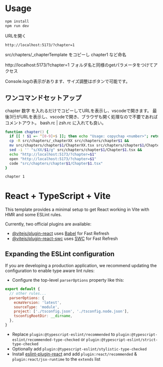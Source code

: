 # Usage

```sh 
npm install
npm run dev
```

URLを開く  

```
http://localhost:5173/?chapter=1
```

src/chapters/_chapterTemplate をコピーし chapter1 など命名

http://localhost:5173/?chapter=1 フォルダ名と同様のgetパラメータをつけてアクセス

Console.logの表示があります、サイズ調整はボタンで可能です。

## ワンコマンドセットアップ
chapter 数字 を入れるだけでコピーしてURLを表示し、vscodeで開きます。
最後3行がURLを表示し、vscodeで開き、ブラウザも開く処理なので不要であればコメントアウト。
bash.rc | zsh.rc に入れても良い。

```zsh
function chapter() {
  if [[ ! $1 =~ ^[0-9]+$ ]]; then echo "Usage: copychap <number>"; return 1; fi
  cp -R src/chapters/_chapterXX src/chapters/chapter$1 &&
  mv src/chapters/chapter$1/ChapterXX.tsx src/chapters/chapter$1/Chapter$1.tsx &&
  sed -i '' "s/XX/$1/g" src/chapters/chapter$1/Chapter$1.tsx &&
  echo "http://localhost:5173/?chapter=$1"
  open "http://localhost:5173/?chapter=$1"
  code "src/chapters/chapter$1/Chapter$1.tsx"
}

chapter 1
```


# React + TypeScript + Vite

This template provides a minimal setup to get React working in Vite with HMR and some ESLint rules.

Currently, two official plugins are available:

- [@vitejs/plugin-react](https://github.com/vitejs/vite-plugin-react/blob/main/packages/plugin-react/README.md) uses [Babel](https://babeljs.io/) for Fast Refresh
- [@vitejs/plugin-react-swc](https://github.com/vitejs/vite-plugin-react-swc) uses [SWC](https://swc.rs/) for Fast Refresh

## Expanding the ESLint configuration

If you are developing a production application, we recommend updating the configuration to enable type aware lint rules:

- Configure the top-level `parserOptions` property like this:

```js
export default {
  // other rules...
  parserOptions: {
    ecmaVersion: 'latest',
    sourceType: 'module',
    project: ['./tsconfig.json', './tsconfig.node.json'],
    tsconfigRootDir: __dirname,
  },
}
```

- Replace `plugin:@typescript-eslint/recommended` to `plugin:@typescript-eslint/recommended-type-checked` or `plugin:@typescript-eslint/strict-type-checked`
- Optionally add `plugin:@typescript-eslint/stylistic-type-checked`
- Install [eslint-plugin-react](https://github.com/jsx-eslint/eslint-plugin-react) and add `plugin:react/recommended` & `plugin:react/jsx-runtime` to the `extends` list
